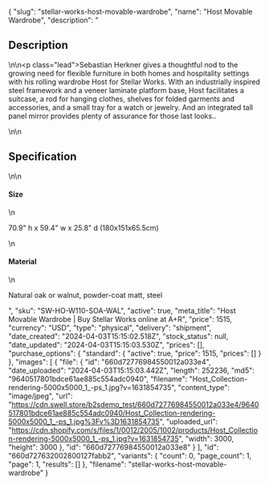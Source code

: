 {
  "slug": "stellar-works-host-movable-wardrobe",
  "name": "Host Movable Wardrobe",
  "description": "<h2>Description</h2>\n<!-- split -->\n<p class=\"lead\">Sebastian Herkner gives a thoughtful nod to the growing need for flexible furniture in both homes and hospitality settings with his rolling wardrobe Host for Stellar Works. With an industrially inspired steel framework and a veneer laminate platform base, Host facilitates a suitcase, a rod for hanging clothes, shelves for folded garments and accessories, and a small tray for a watch or jewelry. And an integrated tall panel mirror provides plenty of assurance for those last looks..  </p>\n<!-- split -->\n<h2>Specification</h2>\n<!-- split -->\n<h4>Size</h4>\n<p>70.9\" h x 59.4\" w x 25.8\" d (180x151x65.5cm)</p>\n<h4>Material</h4>\n<p>Natural oak or walnut, powder-coat matt, steel</p>",
  "sku": "SW-HO-W110-SOA-WAL",
  "active": true,
  "meta_title": "Host Movable Wardrobe | Buy Stellar Works online at A+R",
  "price": 1515,
  "currency": "USD",
  "type": "physical",
  "delivery": "shipment",
  "date_created": "2024-04-03T15:15:02.518Z",
  "stock_status": null,
  "date_updated": "2024-04-03T15:15:03.530Z",
  "prices": [],
  "purchase_options": {
    "standard": {
      "active": true,
      "price": 1515,
      "prices": []
    }
  },
  "images": [
    {
      "file": {
        "id": "660d72776984550012a033e4",
        "date_uploaded": "2024-04-03T15:15:03.442Z",
        "length": 252236,
        "md5": "9640517801bdce61ae885c554adc0940",
        "filename": "Host_Collection-rendering-5000x5000_1_-ps_1.jpg?v=1631854735",
        "content_type": "image/jpeg",
        "url": "https://cdn.swell.store/b2sdemo_test/660d72776984550012a033e4/9640517801bdce61ae885c554adc0940/Host_Collection-rendering-5000x5000_1_-ps_1.jpg%3Fv%3D1631854735",
        "uploaded_url": "https://cdn.shopify.com/s/files/1/0012/2005/1002/products/Host_Collection-rendering-5000x5000_1_-ps_1.jpg?v=1631854735",
        "width": 3000,
        "height": 3000
      },
      "id": "660d72776984550012a033e8"
    }
  ],
  "id": "660d727632002800127fabb2",
  "variants": {
    "count": 0,
    "page_count": 1,
    "page": 1,
    "results": []
  },
  "filename": "stellar-works-host-movable-wardrobe"
}
